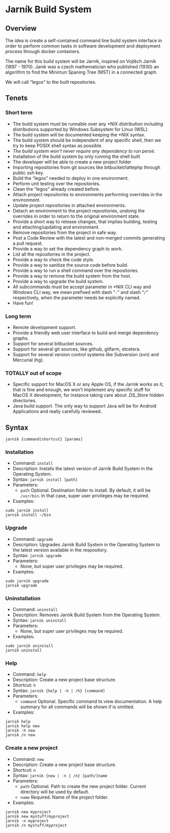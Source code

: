 # Jarník Build System

## Overview

The idea is create a self-contained command line build system interface in order to perform common tasks in software development and deployment process through docker containers.

The name for this build system will be Jarník, inspired on Vojtěch Jarník (1897 - 1970). Janik was a czech mathematician who published (1930) an algorithm to find the Minimun Spaning Tree (MST) in a connected graph.

We will call “legos” to the built repositories.

## Tenets

### Short term

* The build system must be runnable over any *NIX distribution including distributions supported by Windows Subsystem for Linux (WSL).
* The build system will be documented keeping the *NIX syntax.
* The build system should be independent of any specific shell, then we try to keep POSIX shell syntax as possible.
* *The build system won't never require any dependency to run persé.*
* Installation of the build system by only running the shell built
* The developer will be able to create a new project folder
* Importing repositories from git sources like bitbucket/lattephp through public ssh key.
* Build the “legos” needed to deploy in one environment.
* Perform unit testing over the repositories.
* Clean the “legos” already created before.
* Attach project repositories to environments performing overrides in the environment.
* Update project repositories in attached environments.
* Detach an environment to the project repositories, undoing the overrides in order to return to the original environment state.
* Provide a short way to release changes, that implies building, testing and attaching/updating and environment.
* Remove repositories from the project in safe way.
* Post a Code Review with the latest and non-merged commits generating a pull request.
* Provide a way to set the dependency graph to work.
* List all the repositories in the project.
* Provide a way to check the code style.
* Provide a way to sanitize the source code before build.
* Provide a way to run a shell command over the repositories.
* Provide a way to remove the build system from the host.
* Provide a way to upgrade the build system.
* All subcommands must be accept parameter in *NIX CLI way and Windows CLI way, we mean prefixed with dash “`-`” and slash “`/`” respectively, when the parameter needs be explicitly named.
* Have fun!

### Long term

* Remote development support.
* Provide a friendly web user interface to build and merge dependency graphs.
* Support for several bitbucket sources.
* Support for several git sources, like github, gitfarm, etcetera.
* Support for several version control systems like Subversion (svn) and Mercurial (hg).

### TOTALLY out of scope

* Specific support for MacOS X or any Apple OS, if the Jarnik works as it, that is fine and enough, we won't implement any specific stuff for MacOS X development, for instance taking care about *.DS_Store* hidden directories.
* Java build support. The only way to support Java will be for Android Applications and really carefully reviewed.

## Syntax

`jarnik {command|shortcut} [params]`

### Installation

* Command: `install`
* Description: Installs the latest version of Jarník Build System in the Operating System.
* Syntax: `jarnik install [path]`
* Parameters:
    * `path`  Optional. Destination folder to install. By default, it will be `/usr/bin`. In that case, super user privileges may be required.
* Examples:

```
sudo jarnik install
jarnik install ~/bin
```

### Upgrade

* Command: `upgrade`
* Description: Upgrades Jarník Build System in the Operating System to the latest version available in the respository.
* Syntax: `jarnik upgrade`
* Parameters:
    * None, but super user privileges may be required.
* Examples:

```
sudo jarnik upgrade
jarnik upgrade
```

### Uninstallation

* Command: `uninstall`
* Description: Removes Jarník Build System from the Operating System.
* Syntax: `jarnik uninstall`
* Parameters:
    * None, but super user privileges may be required.
* Examples:

```
sudo jarnik uninstall
jarnik uninstall
```

### Help

* Command: `help`
* Description: Create a new project base structure.
* Shortcut: `h`
* Syntax: `jarnik {help | -h | /h} [command]`
* Parameters:
    * `command`  Optional. Specific command to view documentation. A help summary for all commands will be shown if is omitted.
* Examples:

```
jarnik help
jarnik help new
jarnik -h new
jarnik /n new
```

### Create a new project

* Command: `new`
* Description: Create a new project base structure.
* Shortcut: `n`
* Syntax: `jarnik {new | -n | /n} [path/]name`
* Parameters:
    * `path`  Optional. Path to create the new project folder. Current directory will be used by default.
    * `name` Required. Name of the project folder.
* Examples:

```
jarnik new myproject
jarnik new mystuff/myproject
jarnik -n myproject
jarnik /n mystuff/myproject
```

